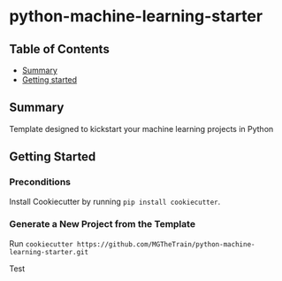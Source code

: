 # python-machine-learning-starter

## Table of Contents

+ [Summary](#summary)
+ [Getting started](#getting-started)

## Summary

Template designed to kickstart your machine learning projects in Python

## Getting Started

### Preconditions

Install Cookiecutter by running `pip install cookiecutter`.

### Generate a New Project from the Template

Run `cookiecutter https://github.com/MGTheTrain/python-machine-learning-starter.git`

Test